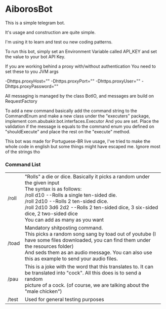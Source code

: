 # AiborosBot
This is a simple telegram bot.

It's usage and construction are quite simple.

I'm using it to learn and test ou new coding patterns.

To run this bot, simply set an Environment Variable called API_KEY and set
the value to your bot API Key.

If you are working behind a proxy with/without authentication
You need to set these to you JVM args

-Dhttps.proxyHost="" -Dhttps.proxyPort="" -Dhttps.proxyUser="" -Dhttps.proxyPassword=""


All messaging is managed by the class BotIO, and messages are build on RequestFactory

To add a new command basically add the command string to the CommandEnum and
make a new class under the "executers" package, implement com.abubakir.bot.interfaces.Executor
And you are set. Place the validation if the message is equals to the command enum you defined
on "shouldExecute" and place the rest on the "execute" method.

This bot was made for Portuguese-BR live usage, I've tried to make the whole code
in english but some things might have escaped me. Ignore most of the strings tho

<h3>Command List</h3>
<table>
<thead>
</thead>
<tbody>
<tr>
<td>/roll</td>
<td>"Rolls" a die or dice. Basically it picks a random under the given input<br>
The syntax is as follows: <br>
/roll d10 --Rolls a single ten-sided die.<br>
/roll 2d10 --Rolls 2 ten-sided dice.<br>
/roll 2d10 3d6 2d2 --Rolls 2 ten-sided dice, 3 six-sided dice, 2 two-sided dice<br>
You can add as many as you want</td>
</tr>
<tr>
<td>/toad</td>
<td>
Mandatory shitposting command.<br>
This picks a random song sang by toad out of youtube (I have some files downloaded, you can find them under the resources folder)<br>
And seds them as an audio message. You can also use this as example to send your audio files.</td>
</tr>
<tr>
<td>/pau</td>
<td>
This is a joke with the word that this translates to. It can be translated into "cock". All this does is to send a random
<br>picture of a cock. (of course, we are talking about the "male chicken")
</td>
</tr>
<tr>
<td>/test</td>
<td>
Used for general testing purposes</td>
</tr>
</tbody>
</table>